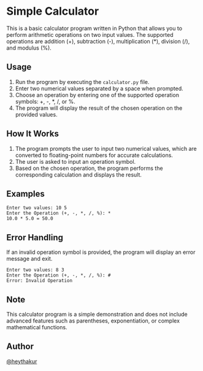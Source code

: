 # Simple Calculator

This is a basic calculator program written in Python that allows you to perform arithmetic operations on two input values. The supported operations are addition (+), subtraction (-), multiplication (*), division (/), and modulus (%).

## Usage


1. Run the program by executing the `calculator.py` file.
2. Enter two numerical values separated by a space when prompted.
3. Choose an operation by entering one of the supported operation symbols: +, -, *, /, or %.
4. The program will display the result of the chosen operation on the provided values.

## How It Works

1. The program prompts the user to input two numerical values, which are converted to floating-point numbers for accurate calculations.
2. The user is asked to input an operation symbol.
3. Based on the chosen operation, the program performs the corresponding calculation and displays the result.

## Examples

`Enter two values: 10 5`\
`Enter the Operation (+, -, *, /, %): *`\
`10.0 * 5.0 = 50.0`


## Error Handling

If an invalid operation symbol is provided, the program will display an error message and exit.

`Enter two values: 8 3`\
`Enter the Operation (+, -, *, /, %): #`\
`Error: Invalid Operation`


## Note

This calculator program is a simple demonstration and does not include advanced features such as parentheses, exponentiation, or complex mathematical functions.

## Author

[@heythakur](https://www.github.com/heythakur)